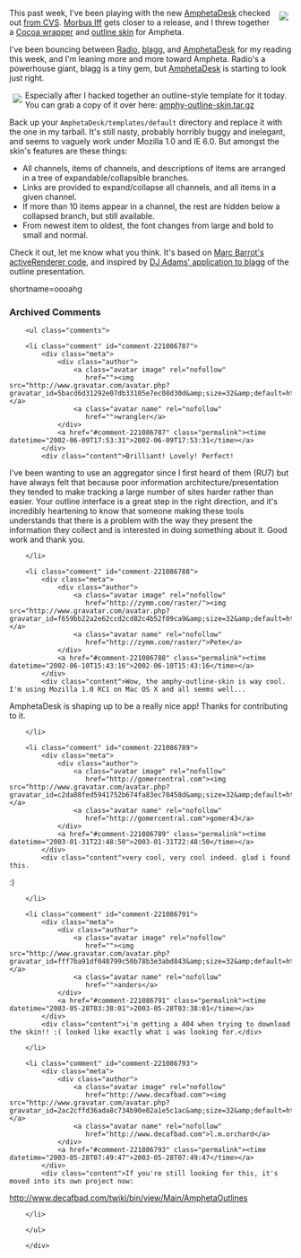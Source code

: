 <p><a href="http://www.decafbad.com/deus_x/cocoa-dev/ampheta-on-x.jpg" target="_new"><img hspace="6" vspace="6" src="http://www.decafbad.com/mt-images/ampheta-on-x-sm.jpg" border="0" align="right"></a>This past week, I've been playing with the new <a href="http://www.disobey.com/amphetadesk">AmphetaDesk</a> checked out <a href="http://sourceforge.net/cvs/?group_id=21649">from CVS</a>.  <a href="http://www.disobey.com/about/morbus.shtml">Morbus Iff</a> gets closer to a release, and I threw together a <a href="http://www.decafbad.com/deus_x/cocoa-dev/ampheta-on-x.jpg" target="_new">Cocoa wrapper</a> and <a href="http://www.decafbad.com/deus_x/cocoa-dev/amphy-outline-skin.jpg" target="_new">outline skin</a> for Ampheta.</p>
<p>I've been bouncing between <a href="http://radio.userland.com">Radio</a>, <a href="http://www.oreillynet.com/~rael/lang/perl/blagg/">blagg</a>, and <a href="http://www.disobey.com/amphetadesk">AmphetaDesk</a> for my reading this week, and I'm leaning more and more toward Ampheta.  Radio's a powerhouse giant, blagg is a tiny gem, but <a href="http://www.decafbad.com/twiki/bin/view/Main/AmphetaDesk">AmphetaDesk</a> is starting to look just right.</p>
<p><a href="http://www.decafbad.com/mt-images/amphy-outline-skin.jpg" target="_new"><img  hspace="6" vspace="6" src="http://www.decafbad.com/mt-images/amphy-outline-skin-sm.jpg" border="0" align="left"></a>Especially after I hacked together an outline-style template for it today.  You can grab a copy of it over here: <a href="http://www.decafbad.com/gems/amphy-outline-skin.tar.gz">amphy-outline-skin.tar.gz</a></p>
<p>Back up your <code>AmphetaDesk/templates/default</code> directory and replace it with the one in my tarball.  It's still nasty, probably horribly buggy and inelegant, and seems to vaguely work under Mozilla 1.0 and IE 6.0.  But amongst the skin's features are these things:<ul><li>All channels, items of channels, and descriptions of items are arranged in a tree of expandable/collapsible branches.</li><li>Links are provided to expand/collapse all channels, and all items in a given channel.</li><li>If more than 10 items appear in a channel, the rest are hidden below a collapsed branch, but still available.</li><li>From newest item to oldest, the font changes from large and bold to small and normal.</li></ul>Check it out, let me know what you think.  It's based on <a href="http://radio.weblogs.com/0104487/gems/activeRenderer/outliner.txt">Marc Barrot's activeRenderer code</a>, and inspired by <a href="http://www.pipetree.com/qmacro/2002/Jun/2#slamwedge">DJ Adams' application to blagg</a> of the outline presentation.</p>
<!--more-->
shortname=oooahg

<div id="comments" class="comments archived-comments">
            <h3>Archived Comments</h3>
            
        <ul class="comments">
            
        <li class="comment" id="comment-221086787">
            <div class="meta">
                <div class="author">
                    <a class="avatar image" rel="nofollow" 
                       href=""><img src="http://www.gravatar.com/avatar.php?gravatar_id=5bacd6d31292e07db33105e7ec08d30d&amp;size=32&amp;default=http://mediacdn.disqus.com/1320279820/images/noavatar32.png"/></a>
                    <a class="avatar name" rel="nofollow" 
                       href="">wrangler</a>
                </div>
                <a href="#comment-221086787" class="permalink"><time datetime="2002-06-09T17:53:31">2002-06-09T17:53:31</time></a>
            </div>
            <div class="content">Brilliant! Lovely! Perfect!
I've been wanting to use an aggregator since I first heard of them (RU7) but have always felt that because poor information architecture/presentation they tended to make tracking a large number of sites harder rather than easier.
Your outline interface is a great step in the right direction, and it's incredibly heartening to know that someone making these tools understands that there is a problem with the way they present the information they collect and is interested in doing something about it.
Good work and thank you.</div>
            
        </li>
    
        <li class="comment" id="comment-221086788">
            <div class="meta">
                <div class="author">
                    <a class="avatar image" rel="nofollow" 
                       href="http://zymm.com/raster/"><img src="http://www.gravatar.com/avatar.php?gravatar_id=f659bb22a2e62ccd2cd82c4b52f09ca9&amp;size=32&amp;default=http://mediacdn.disqus.com/1320279820/images/noavatar32.png"/></a>
                    <a class="avatar name" rel="nofollow" 
                       href="http://zymm.com/raster/">Pete</a>
                </div>
                <a href="#comment-221086788" class="permalink"><time datetime="2002-06-10T15:43:16">2002-06-10T15:43:16</time></a>
            </div>
            <div class="content">Wow, the amphy-outline-skin is way cool. I'm using Mozilla 1.0 RC1 on Mac OS X and all seems well...

AmphetaDesk is shaping up to be a really nice app! Thanks for contributing to it.</div>
            
        </li>
    
        <li class="comment" id="comment-221086789">
            <div class="meta">
                <div class="author">
                    <a class="avatar image" rel="nofollow" 
                       href="http://gomercentral.com"><img src="http://www.gravatar.com/avatar.php?gravatar_id=c2da88fed5941752b674fa83ec78458d&amp;size=32&amp;default=http://mediacdn.disqus.com/1320279820/images/noavatar32.png"/></a>
                    <a class="avatar name" rel="nofollow" 
                       href="http://gomercentral.com">gomer43</a>
                </div>
                <a href="#comment-221086789" class="permalink"><time datetime="2003-01-31T22:48:50">2003-01-31T22:48:50</time></a>
            </div>
            <div class="content">very cool, very cool indeed. glad i found this.

:)</div>
            
        </li>
    
        <li class="comment" id="comment-221086791">
            <div class="meta">
                <div class="author">
                    <a class="avatar image" rel="nofollow" 
                       href=""><img src="http://www.gravatar.com/avatar.php?gravatar_id=fff7ba91df048799c50b78b3e3abd843&amp;size=32&amp;default=http://mediacdn.disqus.com/1320279820/images/noavatar32.png"/></a>
                    <a class="avatar name" rel="nofollow" 
                       href="">anders</a>
                </div>
                <a href="#comment-221086791" class="permalink"><time datetime="2003-05-28T03:38:01">2003-05-28T03:38:01</time></a>
            </div>
            <div class="content">i'm getting a 404 when trying to download the skin!! :( looked like exactly what i was looking for.</div>
            
        </li>
    
        <li class="comment" id="comment-221086793">
            <div class="meta">
                <div class="author">
                    <a class="avatar image" rel="nofollow" 
                       href="http://www.decafbad.com"><img src="http://www.gravatar.com/avatar.php?gravatar_id=2ac2cffd36ada8c734b90e02a1e5c1ac&amp;size=32&amp;default=http://mediacdn.disqus.com/1320279820/images/noavatar32.png"/></a>
                    <a class="avatar name" rel="nofollow" 
                       href="http://www.decafbad.com">l.m.orchard</a>
                </div>
                <a href="#comment-221086793" class="permalink"><time datetime="2003-05-28T07:49:47">2003-05-28T07:49:47</time></a>
            </div>
            <div class="content">If you're still looking for this, it's moved into its own project now:

http://www.decafbad.com/twiki/bin/view/Main/AmphetaOutlines</div>
            
        </li>
    
        </ul>
    
        </div>
    